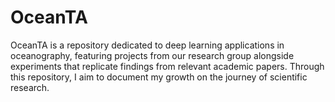 # OceanTA

OceanTA is a repository dedicated to deep learning applications in oceanography, featuring projects from our research group alongside experiments that replicate findings from relevant academic papers. Through this repository, I aim to document my growth on the journey of scientific research.
